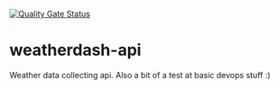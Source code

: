 [![Quality Gate Status](https://sonar.maxemiliang.cloud/api/project_badges/measure?project=weatherdash-api&metric=alert_status)](https://sonar.maxemiliang.cloud/dashboard?id=weatherdash-api)

# weatherdash-api

Weather data collecting api. Also a bit of a test at basic devops stuff :)
